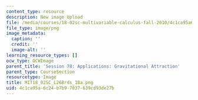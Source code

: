 ```yaml
---
content_type: resource
description: New image Upload
file: /media/courses/18-02sc-multivariable-calculus-fall-2010/4c1ca95a6c24b7b97037639cd93de27b_MIT18_02SC_L26Brds_18a.png
file_type: image/png
image_metadata:
  caption: ''
  credit: ''
  image-alt: ''
learning_resource_types: []
ocw_type: OCWImage
parent_title: 'Session 78: Applications: Gravitational Attraction'
parent_type: CourseSection
resourcetype: Image
title: MIT18_02SC_L26Brds_18a.png
uid: 4c1ca95a-6c24-b7b9-7037-639cd93de27b
---
```

